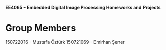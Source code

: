**EE4065 - Embedded Digital Image Processing Homeworks and Projects**

# Group Members
150722016 - Mustafa Öztürk
150721069 - Emirhan Şener
